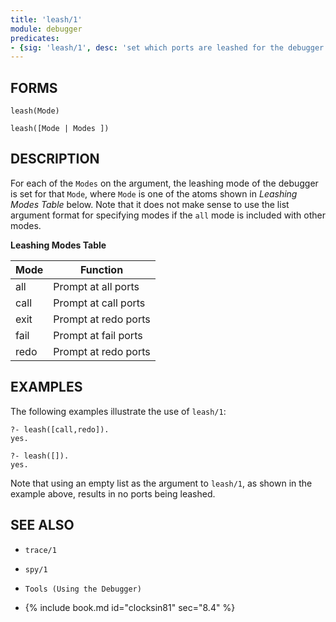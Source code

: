 ```yaml
---
title: 'leash/1'
module: debugger
predicates:
- {sig: 'leash/1', desc: 'set which ports are leashed for the debugger'}
---
```


## FORMS
```
leash(Mode)

leash([Mode | Modes ])
```
## DESCRIPTION

For each of the `Modes` on the argument, the leashing mode of the debugger is set for that `Mode`, where `Mode` is one of the atoms shown in *Leashing Modes Table* below.
Note that it does not make sense to use the list argument format for specifying modes if the `all` mode is included with other modes.

**Leashing Modes Table**

|Mode|Function|
|-----|---------|
| all | Prompt at all ports | 
| call | Prompt at call ports | 
| exit | Prompt at redo ports | 
| fail | Prompt at fail ports | 
| redo | Prompt at redo ports | 

## EXAMPLES

The following examples illustrate the use of `leash/1`:

```
?- leash([call,redo]).
yes.

?- leash([]).
yes.
```

Note that using an empty list as the argument to `leash/1`, as shown in the example above, results in no ports being leashed.

## SEE ALSO

- `trace/1`
- `spy/1`

- `Tools (Using the Debugger)`
- {% include book.md id="clocksin81" sec="8.4" %}

